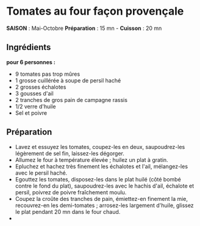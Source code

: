 # Tomates au four façon provençale

**SAISON** : Mai-Octobre
**Préparation** : 15 mn - **Cuisson** : 20 mn

## Ingrédients
**pour 6 personnes :**

  * 9 tomates pas trop mûres
  * 1 grosse cuillérée à soupe de persil haché
  * 2 grosses échalotes
  * 3 gousses d'ail
  * 2 tranches de gros pain de campagne rassis
  * 1/2 verre d'huile
  * Sel et poivre

 ## Préparation

  * Lavez et essuyez les tomates, coupez-les en deux, saupoudrez-les légèrement de sel fin, laissez-les dégorger.
  * Allumez le four à température élevée ; huilez un plat à gratin.
  * Epluchez et hachez très finement les échalotes et l'ail, mélangez-les avec le persil haché.
  * Egouttez les tomates, disposez-les dans le plat huilé (côté bombé contre le fond du plat), saupoudrez-les avec le hachis d'ail, échalote et persil, poivrez de poivre fraîchement moulu.
  * Coupez la croûte des tranches de pain, émiettez-en finement la mie, recouvrez-en les demi-tomates ; arrosez-les largement d'huile, glissez le plat pendant 20 mn dans le four chaud.
  * 

